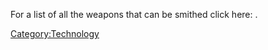 For a list of all the weapons that can be smithed click here: [](Homemade.md).

[Category:Technology](Category:Technology "wikilink")